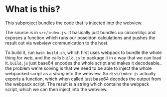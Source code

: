 # What is this?

This subproject bundles the code that is injected into the webview.

The source is in `src/index.js`. It basically just bundles up circomlibjs and exposes a function which runs our poseidon calculations and pushes the result out via webview communication to the host. 

To build it, run `bash build.sh`, which first uses webpack to bundle the whole thing for web, and the calls `build.js` to package it in a way that we can load it. `build.js` just base64 encodes the whole script and makes it decodeable.. the problem we're solving is that we need to be able to inject the whole webpacked script as a *string* into the webview. So `dist/index.js` actually exports a function, which when called just base64 decodes the output from the webpack script. The result is a string which contains the webpack script, which we can then inject into the webview.
